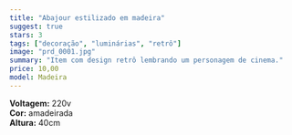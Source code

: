 ```yaml
---
title: "Abajour estilizado em madeira"
suggest: true
stars: 3
tags: ["decoração", "luminárias", "retrô"]
image: "prd_0001.jpg"
summary: "Item com design retrô lembrando um personagem de cinema."
price: 10,00
model: Madeira
---
```


**Voltagem:** 220v  
**Cor:** amadeirada  
**Altura:** 40cm
